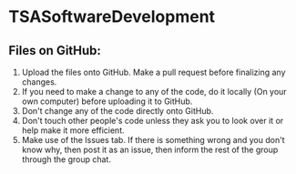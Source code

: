 # TSASoftwareDevelopment

## Files on GitHub:
1. Upload the files onto GitHub. Make a pull request before finalizing any changes.
2. If you need to make a change to any of the code, do it locally (On your own computer) before uploading it to GitHub.
3. Don't change any of the code directly onto GitHub.
4. Don't touch other people's code unless they ask you to look over it or help make it more efficient.
5. Make use of the Issues tab. If there is something wrong and you don't know why, then post it as an issue, then inform the rest of the group through the group chat.
